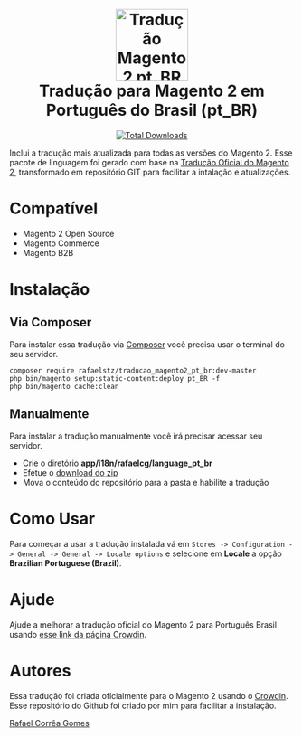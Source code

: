 <h1 align="center">
  <br>
    <img src="https://i.imgur.com/d8QEHRb.png" alt="Tradução Magento 2 pt_BR" width="128" height="128" title="Tradução Magento 2 pt_BR"/> 
  <br>
  Tradução para Magento 2 em Português do Brasil (pt_BR)
  <br>
</h1>

<p align="center">  
  <a href="https://packagist.org/packages/rafaelstz/traducao_magento2_pt_br"><img src="https://img.shields.io/packagist/dt/rafaelstz/traducao_magento2_pt_br.svg" alt="Total Downloads"></a>
</p>

Inclui a tradução mais atualizada para todas as versões do Magento 2.
Esse pacote de linguagem foi gerado com base na [Tradução Oficial do Magento 2](https://crowdin.com/project/magento-2/pt-BR), transformado em repositório GIT para facilitar a intalação e atualizações.

# Compatível

- Magento 2 Open Source
- Magento Commerce
- Magento B2B

# Instalação

## Via Composer 

Para instalar essa tradução via [Composer](https://getcomposer.org) você precisa usar o terminal do seu servidor.

```
composer require rafaelstz/traducao_magento2_pt_br:dev-master
php bin/magento setup:static-content:deploy pt_BR -f
php bin/magento cache:clean
```

## Manualmente

Para instalar a tradução manualmente você irá precisar acessar seu servidor.

* Crie o diretório **app/i18n/rafaelcg/language_pt_br**
* Efetue o [download do zip](https://github.com/rafaelstz/traducao_magento2_pt_br/archive/master.zip)
* Mova o conteúdo do repositório para a pasta e habilite a tradução

# Como Usar

Para começar a usar a tradução instalada vá em `Stores -> Configuration -> General -> General -> Locale options` e selecione em **Locale** a opção **Brazilian Portuguese (Brazil)**.

# Ajude

Ajude a melhorar a tradução oficial do Magento 2 para Português Brasil usando [esse link da página Crowdin](https://crowdin.com/project/magento-2/pt-BR).

# Autores
Essa tradução foi criada oficialmente para o Magento 2 usando o [Crowdin](https://crowdin.com/project/magento-2).
Esse repositório do Github foi criado por mim para facilitar a instalação.

[Rafael Corrêa Gomes](https://github.com/rafaelstz)

